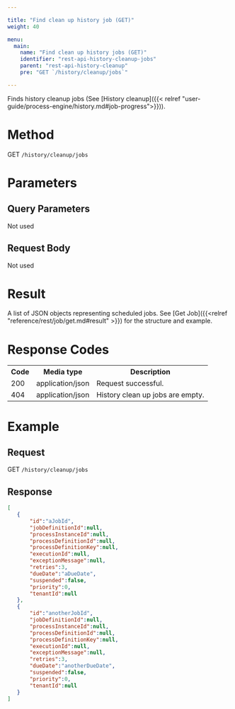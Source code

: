 ```yaml
---

title: "Find clean up history job (GET)"
weight: 40

menu:
  main:
    name: "Find clean up history jobs (GET)"
    identifier: "rest-api-history-cleanup-jobs"
    parent: "rest-api-history-cleanup"
    pre: "GET `/history/cleanup/jobs`"

---
```

Finds history cleanup jobs (See [History cleanup]({{< relref "user-guide/process-engine/history.md#job-progress">}})).

# Method

GET `/history/cleanup/jobs`


# Parameters

## Query Parameters

Not used

## Request Body

Not used

# Result

A list of JSON objects representing scheduled jobs.
See [Get Job]({{<relref "reference/rest/job/get.md#result" >}}) for the structure and example.

# Response Codes

<table class="table table-striped">
  <tr>
    <th>Code</th>
    <th>Media type</th>
    <th>Description</th>
  </tr>
  <tr>
    <td>200</td>
    <td>application/json</td>
    <td>Request successful.</td>
  </tr>
   <tr>
    <td>404</td>
    <td>application/json</td>
    <td>History clean up jobs are empty.</td>
  </tr>
</table>

# Example

## Request

GET `/history/cleanup/jobs`

## Response

```json
[
   {
       "id":"aJobId",
       "jobDefinitionId":null,
       "processInstanceId":null,
       "processDefinitionId":null,
       "processDefinitionKey":null,
       "executionId":null,
       "exceptionMessage":null,
       "retries":3,
       "dueDate":"aDueDate",
       "suspended":false,
       "priority":0,
       "tenantId":null
   },
   {
       "id":"anotherJobId",
       "jobDefinitionId":null,
       "processInstanceId":null,
       "processDefinitionId":null,
       "processDefinitionKey":null,
       "executionId":null,
       "exceptionMessage":null,
       "retries":3,
       "dueDate":"anotherDueDate",
       "suspended":false,
       "priority":0,
       "tenantId":null
   }
]
```
